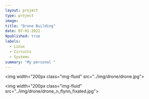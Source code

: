 ```yaml
---
layout: project
type: project
image: 
title: "Drone Building"
date: 07-01-2022
9published: true
labels:
  - Linux
  - Circuits
  - Systems
summary: "My personal "
---
```

<img width="200px class="img-fluid" src="../img/drone/drone.jpg">

<img width="200px class="img-fluid" src="../img/drone/drone_n_flynn_fixated.jpg">
